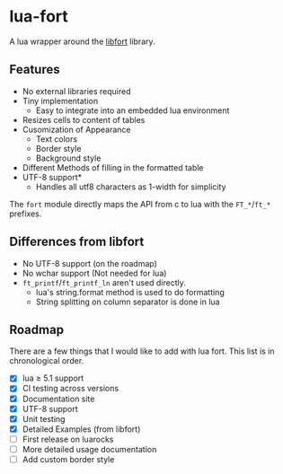 # lua-fort

A lua wrapper around the [libfort](https://github.com/seleznevae/libfort)
library.

## Features

- No external libraries required
- Tiny implementation
  - Easy to integrate into an embedded lua environment
- Resizes cells to content of tables
- Cusomization of Appearance
  - Text colors
  - Border style
  - Background style
- Different Methods of filling in the formatted table
- UTF-8 support\*
  - Handles all utf8 characters as 1-width for simplicity

The `fort` module directly maps the API from c to lua with the `FT_*`/`ft_*`
prefixes.

## Differences from libfort

- No UTF-8 support (on the roadmap)
- No wchar support (Not needed for lua)
- `ft_printf`/`ft_printf_ln` aren't used directly.
  - lua's string.format method is used to do formatting
  - String splitting on column separator is done in lua

## Roadmap

There are a few things that I would like to add with lua fort. This list is in
chronological order.

- [x] lua ≥ 5.1 support
- [x] CI testing across versions
- [x] Documentation site
- [x] UTF-8 support
- [x] Unit testing
- [x] Detailed Examples (from libfort)
- [ ] First release on luarocks
- [ ] More detailed usage documentation
- [ ] Add custom border style
